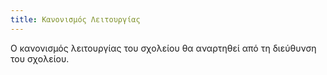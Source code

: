 ```yaml
---
title: Κανονισμός Λειτουργίας
---
```

Ο κανονισμός λειτουργίας του σχολείου θα αναρτηθεί από τη διεύθυνση του σχολείου.
